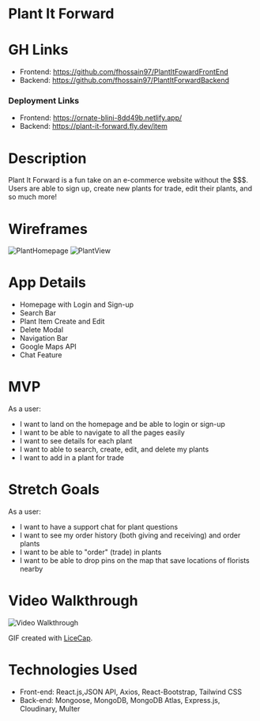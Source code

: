 # Plant It Forward

# GH Links
- Frontend: https://github.com/fhossain97/PlantItFowardFrontEnd
- Backend: https://github.com/fhossain97/PlantItForwardBackend

### Deployment Links
- Frontend: https://ornate-blini-8dd49b.netlify.app/
- Backend: https://plant-it-forward.fly.dev/item

# Description  
Plant It Forward is a fun take on an e-commerce website without the $$$. Users are able to sign up, create new plants for trade, edit their plants, and so much more!

# Wireframes 

![PlantHomepage](https://user-images.githubusercontent.com/102195654/179842519-162dd5a9-7f87-4cf1-9261-400382c199b9.png)
![PlantView](https://user-images.githubusercontent.com/102195654/179842522-b673d01e-ba3d-4cc2-aeec-1bd6682b6e60.png)


# App Details  
- Homepage with Login and Sign-up
- Search Bar
- Plant Item Create and Edit
- Delete Modal
- Navigation Bar
- Google Maps API
- Chat Feature

# MVP 
As a user:
- I want to land on the homepage and be able to login or sign-up
- I want to be able to navigate to all the pages easily
- I want to see details for each plant
- I want to able to search, create, edit, and delete my plants 
- I want to add in a plant for trade

# Stretch Goals 
 As a user:
- I want to have a support chat for plant questions
- I want to see my order history (both giving and receiving) and order plants
- I want to be able to "order" (trade) in plants
- I want to be able to drop pins on the map that save locations of florists nearby

# Video Walkthrough
<img src='./public/PIF.gif' title='Video Walkthrough' width='' alt='Video Walkthrough' />

GIF created with [LiceCap](http://www.cockos.com/licecap/).

# Technologies Used
- Front-end: React.js,JSON API, Axios, React-Bootstrap, Tailwind CSS
- Back-end: Mongoose, MongoDB, MongoDB Atlas, Express.js, Cloudinary, Multer



